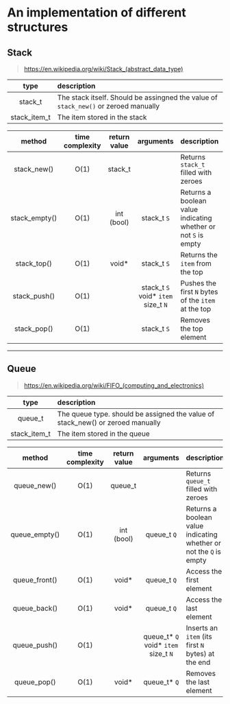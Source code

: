 # An implementation of different structures

## Stack
> https://en.wikipedia.org/wiki/Stack_(abstract_data_type)


| type | description |
|:----:|:-----------|
|stack_t|The stack itself. Should be assingned the value of `stack_new()` or zeroed manually |
|stack_item_t|The item stored in the stack|

| method | time complexity | return value | arguments | description |
|:------:|:---------------:|:------------:|:---------:|:------------|
|stack_new()|O(1)|stack_t||Returns `stack_t` filled with zeroes|
|stack_empty()|O(1)|int (bool)|stack_t `S`|Returns a boolean value indicating whether or not `S` is empty|
|stack_top()|O(1)|void*|stack_t `S`|Returns the `item` from the top|
|stack_push()|O(1)||stack_t `S`<br>void* `item`<br>size_t `N`|Pushes the first `N` bytes of the `item` at the top|
|stack_pop()|O(1)||stack_t `S`|Removes the top element|

---

## Queue
> https://en.wikipedia.org/wiki/FIFO_(computing_and_electronics)


| type | description |
|:----:|:------------|
|queue_t|The queue type. should be assigned the value of stack_new() or zeroed manually|
|stack_item_t|The item stored in the queue|

| method | time complexity | return value | arguments | description |
|:------:|:---------------:|:------------:|:---------:|:------------|
|queue_new()|O(1)|queue_t||Returns `queue_t` filled with zeroes|
|queue_empty()|O(1)|int (bool)|queue_t `Q`|Returns a boolean value indicating whether or not the `Q` is empty|
|queue_front()|O(1)|void*|queue_t `Q`|Access the first element|
|queue_back()|O(1)|void*|queue_t `Q`|Access the last element|
|queue_push()|O(1)||queue_t* `Q`<br>void* `item`<br>size_t `N`|Inserts an `item` (its first `N` bytes) at the end|
|queue_pop()|O(1)|void*|queue_t* `Q`|Removes the last element|
